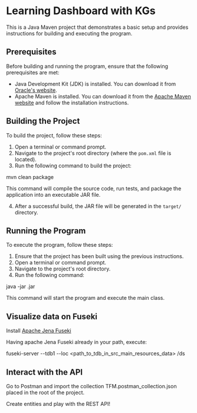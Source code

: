 # Learning Dashboard with KGs

This is a Java Maven project that demonstrates a basic setup and provides instructions for building and executing the program.

## Prerequisites

Before building and running the program, ensure that the following prerequisites are met:

- Java Development Kit (JDK) is installed. You can download it from [Oracle's website](https://www.oracle.com/java/technologies/javase-jdk11-downloads.html).
- Apache Maven is installed. You can download it from the [Apache Maven website](https://maven.apache.org/download.cgi) and follow the installation instructions.

## Building the Project

To build the project, follow these steps:

1. Open a terminal or command prompt.
2. Navigate to the project's root directory (where the `pom.xml` file is located).
3. Run the following command to build the project:

mvn clean package

This command will compile the source code, run tests, and package the application into an executable JAR file.

4. After a successful build, the JAR file will be generated in the `target/` directory.

## Running the Program

To execute the program, follow these steps:

1. Ensure that the project has been built using the previous instructions.
2. Open a terminal or command prompt.
3. Navigate to the project's root directory.
4. Run the following command:

java -jar <jar-filename-in-target>.jar

This command will start the program and execute the main class.

## Visualize data on Fuseki

Install [Apache Jena Fuseki](https://jena.apache.org/documentation/fuseki2/)

Having apache Jena Fuseki already in your path, execute:

fuseki-server --tdb1 --loc <path_to_tdb_in_src_main_resources_data> /ds

## Interact with the API

Go to Postman and import the collection TFM.postman_collection.json placed in the root of the project.

Create entities and play with the REST API!